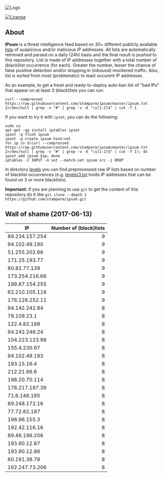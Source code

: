 ![Logo](logo.png)

[![License](https://img.shields.io/badge/license-Public_domain-red.svg)](https://wiki.creativecommons.org/wiki/Public_domain)

About
----

**IPsum** is a threat intelligence feed based on 30+ different publicly available [lists](https://github.com/stamparm/maltrail) of suspicious and/or malicious IP addresses. All lists are automatically retrieved and parsed on a daily (24h) basis and the final result is pushed to this repository. List is made of IP addresses together with a total number of (black)list occurrence (for each). Greater the number, lesser the chance of false positive detection and/or dropping in (inbound) monitored traffic. Also, list is sorted from most (problematic) to least occurent IP addresses.

As an example, to get a fresh and ready-to-deploy auto-ban list of "bad IPs" that appear on at least 3 (black)lists you can run:

```
curl --compressed https://raw.githubusercontent.com/stamparm/ipsum/master/ipsum.txt 2>/dev/null | grep -v "#" | grep -v -E "\s[1-2]$" | cut -f 1
```

If you want to try it with `ipset`, you can do the following:

```
sudo su
apt-get -qq install iptables ipset
ipset -q flush ipsum
ipset -q create ipsum hash:net
for ip in $(curl --compressed https://raw.githubusercontent.com/stamparm/ipsum/master/ipsum.txt 2>/dev/null | grep -v "#" | grep -v -E "\s[1-2]$" | cut -f 1); do ipset add ipsum $ip; done
iptables -I INPUT -m set --match-set ipsum src -j DROP
```

In directory [levels](levels) you can find preprocessed raw IP lists based on number of blacklist occurrences (e.g. [levels/3.txt](levels/3.txt) holds IP addresses that can be found on 3 or more blacklists).

**Important:** If you are planning to use `git` to get the content of this repository do it like `git clone --depth 1 https://github.com/stamparm/ipsum.git`

Wall of shame (2017-06-13)
----

|IP|Number of (black)lists|
|---|--:|
89.234.157.254|9
94.102.49.190|9
51.255.202.66|9
171.25.193.77|9
80.82.77.139|9
173.254.216.66|9
199.87.154.255|9
62.210.105.116|9
176.126.252.11|9
94.142.242.84|8
78.109.23.1|8
122.4.82.188|8
94.242.246.24|8
104.223.123.98|8
155.4.230.97|8
94.102.49.193|8
193.15.16.4|8
212.21.66.6|8
198.20.70.114|8
178.217.187.39|8
71.6.146.185|8
89.248.172.16|8
77.72.82.187|8
198.96.155.3|8
192.42.116.16|8
89.46.196.206|8
193.90.12.87|8
193.90.12.86|8
60.191.38.78|8
162.247.73.206|8
